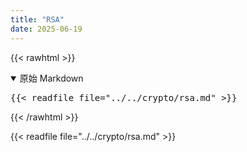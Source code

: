 ```yaml
---
title: "RSA"
date: 2025-06-19
---
```


{{< rawhtml >}}
<details open><summary>原始 Markdown</summary>
<pre>
{{< readfile file="../../crypto/rsa.md" >}}
</pre>
</details>
{{< /rawhtml >}}

{{< readfile file="../../crypto/rsa.md" >}}
